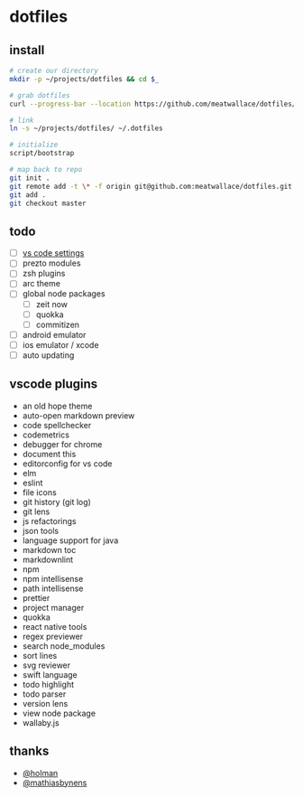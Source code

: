# dotfiles

## install

```bash
# create our directory
mkdir -p ~/projects/dotfiles && cd $_

# grab dotfiles
curl --progress-bar --location https://github.com/meatwallace/dotfiles/tarball/master | tar -xzv --strip-components 1

# link
ln -s ~/projects/dotfiles/ ~/.dotfiles

# initialize
script/bootstrap

# map back to repo
git init .
git remote add -t \* -f origin git@github.com:meatwallace/dotfiles.git
git add .
git checkout master
```

## todo

- [ ] [vs code settings](https://code.visualstudio.com/docs/getstarted/settings)
- [ ] prezto modules
- [ ] zsh plugins
- [ ] arc theme
- [ ] global node packages
  - [ ] zeit now
  - [ ] quokka
  - [ ] commitizen
- [ ] android emulator
- [ ] ios emulator / xcode
- [ ] auto updating

## vscode plugins

- an old hope theme
- auto-open markdown preview
- code spellchecker
- codemetrics
- debugger for chrome
- document this
- editorconfig for vs code
- elm
- eslint
- file icons
- git history (git log)
- git lens
- js refactorings
- json tools
- language support for java
- markdown toc
- markdownlint
- npm
- npm intellisense
- path intellisense
- prettier
- project manager
- quokka
- react native tools
- regex previewer
- search node_modules
- sort lines
- svg reviewer
- swift language
- todo highlight
- todo parser
- version lens
- view node package
- wallaby.js

## thanks

- [@holman](https://github.com/holman/dotfiles)
- [@mathiasbynens](https://github.com/mathiasbynens/dotfiles)
